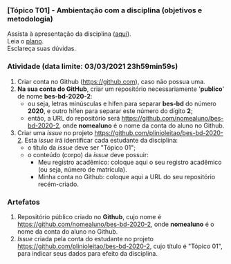 ### [Tópico T01] - Ambientação com a disciplina (objetivos e metodologia)

Assista à apresentação da disciplina ([aqui](https://drive.google.com/file/d/1AvW23Mgpetd_YZI5L27pCCb--GEv0xTz/view?usp=sharing)).<br>
Leia o [plano](../media/bes-bd-2020-2-plano.pdf).<br>
Esclareça suas dúvidas.<br>

### Atividade (data limite: **03/03/2021 23h59min59s**)

1. Criar conta no Github (https://github.com), caso não possua uma. 
1. **Na sua conta do GitHub**, criar um repositório necessariamente '**publico**' de nome **bes-bd-2020-2**:
   - ou seja, letras minúsculas e hífen para separar **bes-bd** do número **2020**, e outro hífen para separar este número do dígito **2**;
   - então, a URL do repositório será https://github.com/nomealuno/bes-bd-2020-2, onde **nomealuno** é o nome da conta do aluno no Github.
1. Criar uma _issue_ no projeto https://github.com/plinioleitao/bes-bd-2020-2. Esta _issue_ irá identificar cada estudante da disciplina:
   - o título da _issue_ deve ser "Tópico 01";
   - o conteúdo (corpo) da _issue_ deve possuir:
     - Meu registro acadêmico: coloque aqui o seu registro acadêmico (ou seja, número de matrícula).
     - Minha conta no Github: coloque aqui a URL do seu repositório recém-criado.
   
### Artefatos

1. Repositório público criado no **Github**, cujo nome é https://github.com/nomealuno/bes-bd-2020-2, onde **nomealuno** é o nome da conta do aluno no Github.
1. _Issue_ criada pela conta do estudante no projeto https://github.com/plinioleitao/bes-bd-2020-2, cujo título é "Tópico 01", para indicar seus dados para efeito da disciplina.
